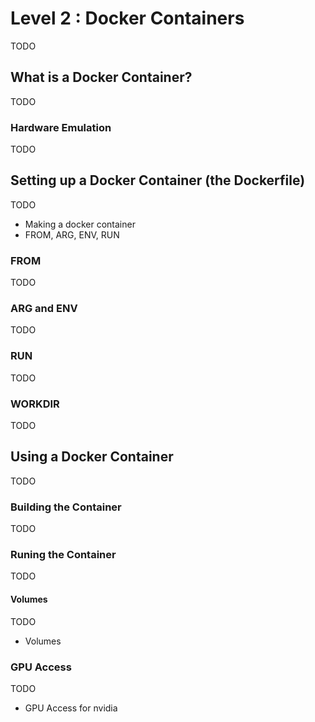 # Level 2 : Docker Containers

TODO

## What is a Docker Container?

TODO

### Hardware Emulation

TODO

## Setting up a Docker Container (the Dockerfile)

TODO

- Making a docker container
- FROM, ARG, ENV, RUN

### FROM

TODO

### ARG and ENV

TODO

### RUN

TODO

### WORKDIR

TODO

## Using a Docker Container

TODO

### Building the Container

TODO

### Runing the Container

TODO

#### Volumes

TODO

- Volumes

### GPU Access

TODO

- GPU Access for nvidia
